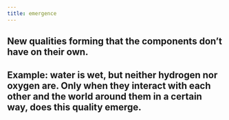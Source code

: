 ```yaml
---
title: emergence
---
```


## New qualities forming that the components don’t have on their own.
## Example: water is wet, but neither hydrogen nor oxygen are. Only when they interact with each other and the world around them in a certain way, does this quality emerge.
##